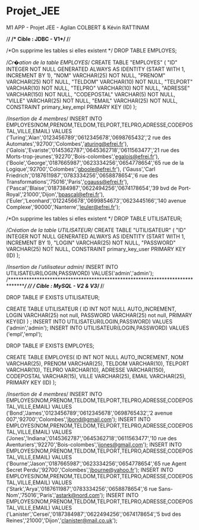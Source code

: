 # Projet_JEE
M1 APP - Projet JEE - Agilan COLBERT &amp; Kévin RATTINAM

/********************/
/* Cible : JDBC - V1*/
/********************/

/*On supprime les tables si elles existent */
DROP TABLE EMPLOYES;

/*Cr�ation de la table EMPLOYES*/
CREATE TABLE "EMPLOYES" (
	"ID" INTEGER NOT NULL GENERATED ALWAYS AS IDENTITY (START WITH 1, INCREMENT BY 1),
	"NOM" VARCHAR(25) NOT NULL,
	"PRENOM" VARCHAR(25) NOT NULL,
	"TELDOM" VARCHAR(10) NOT NULL,
	"TELPORT" VARCHAR(10) NOT NULL,
	"TELPRO" VARCHAR(10) NOT NULL,
	"ADRESSE" VARCHAR(150) NOT NULL,
	"CODEPOSTAL" VARCHAR(5) NOT NULL,
	"VILLE" VARCHAR(25) NOT NULL,
	"EMAIL" VARCHAR(25) NOT NULL,
	CONSTRAINT primary_key_empl PRIMARY KEY (ID)
);

/*Insertion de 4 membres*/
INSERT INTO EMPLOYES(NOM,PRENOM,TELDOM,TELPORT,TELPRO,ADRESSE,CODEPOSTAL,VILLE,EMAIL) VALUES
('Turing','Alan','0123456789','0612345678','0698765432','2 rue des Automates','92700','Colombes','aturing@efrei.fr'),
('Galois','Evariste','0145362787','0645362718','0611563477','21 rue des Morts-trop-jeunes','92270','Bois-colombes','egalois@efrei.fr'),
('Boole','George','0187665987','0623334256','0654778654','65 rue de la Logique','92700','Colombes','gboole@efrei.fr'),
('Gauss','Carl Friedrich','0187611987','0783334256','0658878654','6 rue des Transformations','75016','Paris','cgauss@efrei.fr'),
('Pascal','Blaise','0187384987','0622494256','0674178654','39 bvd de Port-Royal','21000','Dijon','bpascal@efrei.fr'),
('Euler','Leonhard','0122456678','0699854673','0623445166','140 avenue Complexe','90000','Nanterre','leuler@efrei.fr');

/*On supprime les tables si elles existent */
DROP TABLE UTILISATEUR;

/*Création de la table UTILISATEUR*/
CREATE TABLE "UTILISATEUR" (
"ID" INTEGER NOT NULL GENERATED ALWAYS AS IDENTITY (START WITH 1, INCREMENT BY 1),
	"LOGIN" VARCHAR(25) NOT NULL,
	"PASSWORD" VARCHAR(25) NOT NULL,
	CONSTRAINT primary_key_user PRIMARY KEY (ID)
);

/*Insertion de l'utilisateur admin*/
INSERT INTO UTILISATEUR(LOGIN,PASSWORD) VALUES('admin','admin');
/************************************************************************************************************************************/
/**************************/
/* Cible : MySQL - V2 & V3*/
/**************************/

DROP TABLE IF EXISTS UTILISATEUR;

CREATE TABLE UTILISATEUR
(
	ID INT NOT NULL AUTO_INCREMENT,
	LOGIN VARCHAR(25) not null,
	PASSWORD VARCHAR(25) not null,
    PRIMARY KEY(ID)
)
;
INSERT INTO UTILISATEUR(LOGIN,PASSWORD) VALUES ('admin','admin');
INSERT INTO UTILISATEUR(LOGIN,PASSWORD) VALUES ('empl','empl');

DROP TABLE IF EXISTS EMPLOYES;

CREATE TABLE EMPLOYES(
	ID INT NOT NULL AUTO_INCREMENT,
	NOM VARCHAR(25),
	PRENOM VARCHAR(25),
    TELDOM VARCHAR(10),
	TELPORT VARCHAR(10),
	TELPRO VARCHAR(10),
	ADRESSE VARCHAR(150),
	CODEPOSTAL VARCHAR(15),
	VILLE VARCHAR(25),
	EMAIL VARCHAR(25),
    PRIMARY KEY (ID)
);

/*Insertion de 4 membres*/
INSERT INTO EMPLOYES(NOM,PRENOM,TELDOM,TELPORT,TELPRO,ADRESSE,CODEPOSTAL,VILLE,EMAIL) VALUES
('Bond','James','0123456789','0612345678','0698765432','2 avenue 007','92700','Colombes','jbond@gmail.com');
INSERT INTO EMPLOYES(NOM,PRENOM,TELDOM,TELPORT,TELPRO,ADRESSE,CODEPOSTAL,VILLE,EMAIL) VALUES
('Jones','Indiana','0145362787','0645362718','0611563477','10 rue des Aventuriers','92270','Bois-colombes','ijones@gmail.com');
INSERT INTO EMPLOYES(NOM,PRENOM,TELDOM,TELPORT,TELPRO,ADRESSE,CODEPOSTAL,VILLE,EMAIL) VALUES
('Bourne','Jason','0187665987','0623334256','0654778654','65 rue Agent Secret Perdu','92700','Colombes','jbourne@yahoo.fr');
INSERT INTO EMPLOYES(NOM,PRENOM,TELDOM,TELPORT,TELPRO,ADRESSE,CODEPOSTAL,VILLE,EMAIL) VALUES
('Stark','Arya','0187611987','0783334256','0658878654','6 rue Sans-Nom','75016','Paris','astark@nord.com');
INSERT INTO EMPLOYES(NOM,PRENOM,TELDOM,TELPORT,TELPRO,ADRESSE,CODEPOSTAL,VILLE,EMAIL) VALUES
('Lanister','Cersei','0187384987','0622494256','0674178654','5 bvd des Reines','21000','Dijon','clanister@mail.co.uk');
